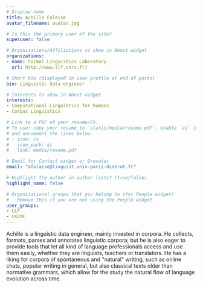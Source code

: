 ```yaml
---
# Display name
title: Achille Falaise
avatar_filename: avatar.jpg

# Is this the primary user of the site?
superuser: false

# Organizations/Affiliations to show in About widget
organizations:
- name: Formal Linguistics Laboratory
  url: http://www.llf.cnrs.fr/

# Short bio (displayed in user profile at end of posts)
bio: Linguistic data engineer

# Interests to show in About widget
interests:
- Computational Linguistics for humans
- Corpus Linguistics

# Link to a PDF of your resume/CV.
# To use: copy your resume to `static/media/resume.pdf`, enable `ai` icons in `params.toml`, 
# and uncomment the lines below.
# - icon: cv
#   icon_pack: ai
#   link: media/resume.pdf

# Email for Contact widget or Gravatar
email: "afalaise@linguist.univ-paris-diderot.fr"

# Highlight the author in author lists? (true/false)
highlight_name: false

# Organizational groups that you belong to (for People widget)
#   Remove this if you are not using the People widget.
user_groups:
- LLF
- CKCMC 
---
```


Achille is a linguistic data engineer, mainly invested in corpora. He collects, formats, parses and annotates linguistic corpora; but he is also eager to provide tools that let all kind of language professionals access and use them easily, whether they are linguists, teachers or translators. He has a liking for corpora of spontaneous and "natural" writing, such as online chats, popular writing in general, but also classical texts older than normative grammars, which allow for the study the natural flow of language evolution across time.
